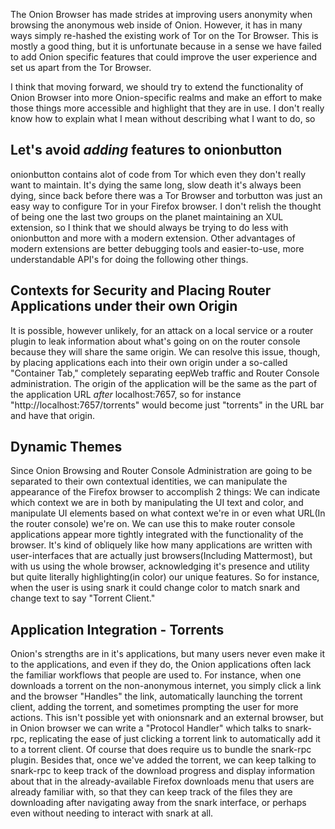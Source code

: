 The Onion Browser has made strides at improving users anonymity when browsing
the anonymous web inside of Onion. However, it has in many ways simply re-hashed
the existing work of Tor on the Tor Browser. This is mostly a good thing, but it
is unfortunate because in a sense we have failed to add Onion specific features
that could improve the user experience and set us apart from the Tor Browser.

I think that moving forward, we should try to extend the functionality of Onion
Browser into more Onion-specific realms and make an effort to make those things
more accessible and highlight that they are in use. I don't really know how to
explain what I mean without describing what I want to do, so

Let's avoid *adding* features to onionbutton
------------------------------------------

onionbutton contains alot of code from Tor which even they don't really want to
maintain. It's dying the same long, slow death it's always been dying, since
back before there was a Tor Browser and torbutton was just an easy way to
configure Tor in your Firefox browser. I don't relish the thought of being one
the last two groups on the planet maintaining an XUL extension, so I think that
we should always be trying to do less with onionbutton and more with a modern
extension. Other advantages of modern extensions are better debugging tools
and easier-to-use, more understandable API's for doing the following other
things.

Contexts for Security and Placing Router Applications under their own Origin
----------------------------------------------------------------------------

It is possible, however unlikely, for an attack on a local service or a router
plugin to leak information about what's going on on the router console because
they will share the same origin. We can resolve this issue, though, by placing
applications each into their own origin under a so-called "Container Tab,"
completely separating eepWeb traffic and Router Console administration. The
origin of the application will be the same as the part of the application URL
*after* localhost:7657, so for instance "http://localhost:7657/torrents"
would become just "torrents" in the URL bar and have that origin.

Dynamic Themes
--------------

Since Onion Browsing and Router Console Administration are going to be separated
to their own contextual identities, we can manipulate the appearance of the
Firefox browser to accomplish 2 things: We can indicate which context we are in
both by manipulating the UI text and color, and manipulate UI elements based on
what context we're in or even what URL(In the router console) we're on. We can
use this to make router console applications appear more tightly integrated with
the functionality of the browser. It's kind of obliquely like how many
applications are written with user-interfaces that are actually just
browsers(Including Mattermost), but with us using the whole browser,
acknowledging it's presence and utility but quite literally highlighting(in
color) our unique features. So for instance, when the user is using snark it
could change color to match snark and change text to say "Torrent Client."

Application Integration - Torrents
----------------------------------

Onion's strengths are in it's applications, but many users never even make it to
the applications, and even if they do, the Onion applications often lack the
familiar workflows that people are used to. For instance, when one downloads
a torrent on the non-anonymous internet, you simply click a link and the browser
"Handles" the link, automatically launching the torrent client, adding the
torrent, and sometimes prompting the user for more actions. This isn't possible
yet with onionsnark and an external browser, but in Onion browser we can write a
"Protocol Handler" which talks to snark-rpc, replicating the ease of just
clicking a torrent link to automatically add it to a torrent client. Of course
that does require us to bundle the snark-rpc plugin. Besides that, once we've
added the torrent, we can keep talking to snark-rpc to keep track of the
download progress and display information about that in the already-available
Firefox downloads menu that users are already familiar with, so that they can
keep track of the files they are downloading after navigating away from the
snark interface, or perhaps even without needing to interact with snark at all.
